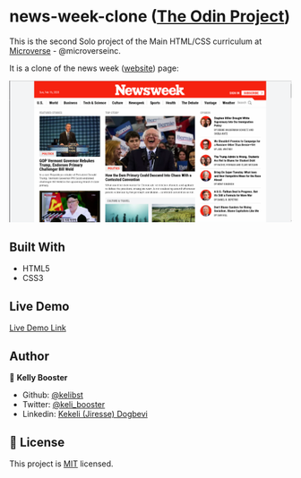 # news-week-clone ([The Odin Project](https://www.theodinproject.com/courses/html5-and-css3/lessons/using-bootstrap))

This is the second Solo project of the Main HTML/CSS curriculum at [Microverse](https:www.microverse.org/) - @microverseinc. 

It is a clone of the news week ([website](https://www.newsweek.com/)) page: 

![demopage](demopage.png)

## Built With

- HTML5 
- CSS3

## Live Demo

[Live Demo Link](https://sleepy-hoover-a0d80e.netlify.com/)

## Author

👤 **Kelly Booster**

- Github: [@kelibst](https://github.com/kelibst)
- Twitter: [@keli_booster](https://twitter.com/keli_booster)
- Linkedin: [Kekeli (Jiresse) Dogbevi
](https://www.linkedin.com/in/kekeli-dogbevi-958272108/)



## 📝 License

This project is [MIT](https://opensource.org/licenses/MIT) licensed.

